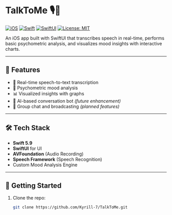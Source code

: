 # TalkToMe 🎙️🧠

[![iOS](https://img.shields.io/badge/platform-iOS-lightgrey.svg)](https://developer.apple.com/ios/)
[![Swift](https://img.shields.io/badge/swift-5.9-orange.svg)](https://swift.org)
[![SwiftUI](https://img.shields.io/badge/framework-SwiftUI-blue.svg)](https://developer.apple.com/xcode/swiftui/)
[![License: MIT](https://img.shields.io/badge/License-MIT-green.svg)](LICENSE)

An iOS app built with SwiftUI that transcribes speech in real-time, performs basic psychometric analysis, and visualizes mood insights with interactive charts.

---

## 🚀 Features
- 🎤 Real-time speech-to-text transcription  
- 🧠 Psychometric mood analysis  
- 📊 Visualized insights with graphs  
- 🤖 AI-based conversation bot *(future enhancement)*  
- 👥 Group chat and broadcasting *(planned features)*  

---

## 🛠️ Tech Stack
- **Swift 5.9**  
- **SwiftUI** for UI  
- **AVFoundation** (Audio Recording)  
- **Speech Framework** (Speech Recognition)  
- Custom Mood Analysis Engine  

---

## 📱 Getting Started
1. Clone the repo:
   ```bash
   git clone https://github.com/Kyrill-7/TalkToMe.git

